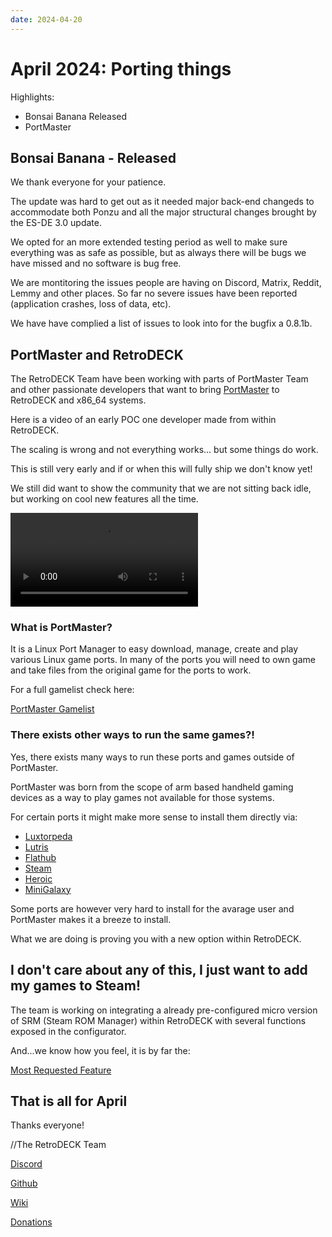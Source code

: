```yaml
---
date: 2024-04-20
---
```


# April 2024: Porting things

Highlights:

- Bonsai Banana Released
- PortMaster

<!-- more -->

## Bonsai Banana - Released

We thank everyone for your patience.

The update was hard to get out as it needed major back-end changeds to accommodate both Ponzu and all the major structural changes brought by the ES-DE 3.0 update.

We opted for an more extended testing period as well to make sure everything was as safe as possible, but as always there will be bugs we have missed and no software is bug free.

We are montitoring the issues people are having on Discord, Matrix, Reddit, Lemmy and other places. So far no severe  issues have been reported (application crashes, loss of data, etc).

We have have complied a list of issues to look into for the bugfix a 0.8.1b.


## PortMaster and RetroDECK

The RetroDECK Team have been working with parts of PortMaster Team and other passionate developers that want to bring [PortMaster](https://portmaster.games/index.html) to RetroDECK and x86_64 systems.

Here is a video of an early POC one developer made from within RetroDECK.

The scaling is wrong and not everything works... but some things do work.

This is still very early and if or when this will fully ship we don't know yet!

We still did want to show the community that we are not sitting back idle, but working on cool new features all the time.


![type:video](pm-retrodeck.mp4)




### What is PortMaster?

It is a Linux Port Manager to easy download, manage, create and play various Linux game ports.
In many of the ports you will need to own game and take files from the original game for the ports to work.

For a full gamelist check here:

[PortMaster Gamelist](https://portmaster.games/games.html)

### There exists other ways to run the same games?!

Yes, there exists many ways to run these ports and games outside of PortMaster.

PortMaster was born from the scope of arm based handheld gaming devices as a way to play games not available for those systems.

For certain ports it might make more sense to install them directly via:

- [Luxtorpeda](https://github.com/dreamer/luxtorpeda)
- [Lutris](https://lutris.net/)
- [Flathub](https://flathub.org/en)
- [Steam](https://store.steampowered.com/)
- [Heroic](https://heroicgameslauncher.com/)
- [MiniGalaxy](https://sharkwouter.github.io/minigalaxy/)

Some ports are however very hard to install for the avarage user and PortMaster makes it a breeze to install.

What we are doing is proving you with a new option within RetroDECK.

## I don't care about any of this, I just want to add my games to Steam!

The team is working on integrating a already pre-configured micro version of SRM (Steam ROM Manager) within RetroDECK with several functions exposed in the configurator.

And...we know how you feel, it is by far the:

[Most Requested Feature](https://soundcloud.com/lazorne/the-most-requested-feature-1/s-ZU517nfk95h?si=82f784da8bae467f8655d43fdadb15a8)



## That is all for April

Thanks everyone!

//The RetroDECK Team

[Discord](https://discord.gg/WDc5C9YWMx)

[Github](https://github.com/XargonWan/RetroDECK)

[Wiki](https://github.com/XargonWan/RetroDECK/wiki)

[Donations](https://retrodeck.readthedocs.io/en/latest/wiki_about/donations-licenses/)
